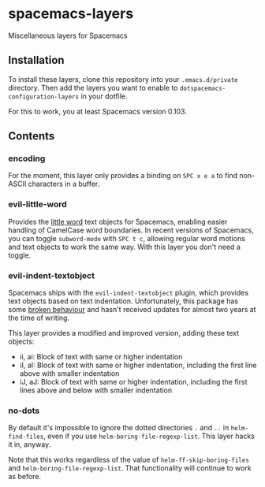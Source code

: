 # spacemacs-layers

Miscellaneous layers for Spacemacs

## Installation
To install these layers, clone this repository into your `.emacs.d/private`
directory. Then add the layers you want to enable to
`dotspacemacs-configuration-layers` in your dotfile.

For this to work, you at least Spacemacs version 0.103.

## Contents

### encoding

For the moment, this layer only provides a binding on `SPC x e a` to find
non-ASCII characters in a buffer.

### evil-little-word

Provides the [little word](https://github.com/tarao/evil-plugins) text objects
for Spacemacs, enabling easier handling of CamelCase word boundaries. In recent
versions of Spacemacs, you can toggle `subword-mode` with `SPC t c`, allowing
regular word motions and text objects to work the same way. With this layer you
don't need a toggle.

### evil-indent-textobject

Spacemacs ships with the `evil-indent-textobject` plugin, which provides text
objects based on text indentation. Unfortunately, this package has some
[broken behaviour](https://github.com/cofi/evil-indent-textobject/issues/1) and
hasn't received updates for almost two years at the time of writing.

This layer provides a modified and improved version, adding these text objects:

- ii, ai: Block of text with same or higher indentation
- iI, aI: Block of text with same or higher indentation, including the first
  line above with smaller indentation
- iJ, aJ: Block of text with same or higher indentation, including the first
  lines above and below with smaller indentation

### no-dots

By default it's impossible to ignore the dotted directories `.` and `..` in
`helm-find-files`, even if you use `helm-boring-file-regexp-list`. This layer
hacks it in, anyway.

Note that this works regardless of the value of `helm-ff-skip-boring-files` and
`helm-boring-file-regexp-list`. That functionality will continue to work as
before.
